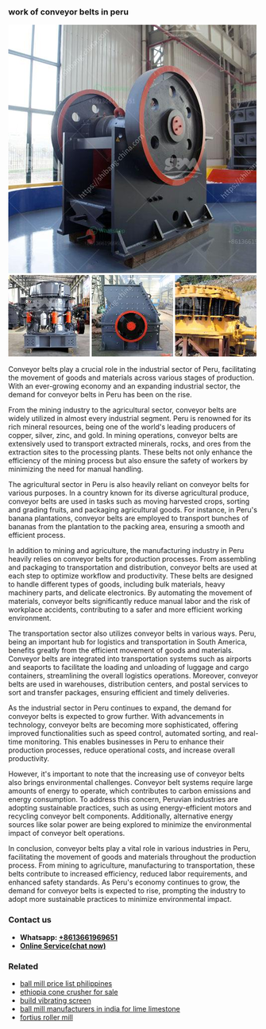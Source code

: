 <h3>work of conveyor belts in peru</h3><img src='1708497172.jpg' alt=''><p>Conveyor belts play a crucial role in the industrial sector of Peru, facilitating the movement of goods and materials across various stages of production. With an ever-growing economy and an expanding industrial sector, the demand for conveyor belts in Peru has been on the rise.</p><p>From the mining industry to the agricultural sector, conveyor belts are widely utilized in almost every industrial segment. Peru is renowned for its rich mineral resources, being one of the world's leading producers of copper, silver, zinc, and gold. In mining operations, conveyor belts are extensively used to transport extracted minerals, rocks, and ores from the extraction sites to the processing plants. These belts not only enhance the efficiency of the mining process but also ensure the safety of workers by minimizing the need for manual handling.</p><p>The agricultural sector in Peru is also heavily reliant on conveyor belts for various purposes. In a country known for its diverse agricultural produce, conveyor belts are used in tasks such as moving harvested crops, sorting and grading fruits, and packaging agricultural goods. For instance, in Peru's banana plantations, conveyor belts are employed to transport bunches of bananas from the plantation to the packing area, ensuring a smooth and efficient process.</p><p>In addition to mining and agriculture, the manufacturing industry in Peru heavily relies on conveyor belts for production processes. From assembling and packaging to transportation and distribution, conveyor belts are used at each step to optimize workflow and productivity. These belts are designed to handle different types of goods, including bulk materials, heavy machinery parts, and delicate electronics. By automating the movement of materials, conveyor belts significantly reduce manual labor and the risk of workplace accidents, contributing to a safer and more efficient working environment.</p><p>The transportation sector also utilizes conveyor belts in various ways. Peru, being an important hub for logistics and transportation in South America, benefits greatly from the efficient movement of goods and materials. Conveyor belts are integrated into transportation systems such as airports and seaports to facilitate the loading and unloading of luggage and cargo containers, streamlining the overall logistics operations. Moreover, conveyor belts are used in warehouses, distribution centers, and postal services to sort and transfer packages, ensuring efficient and timely deliveries.</p><p>As the industrial sector in Peru continues to expand, the demand for conveyor belts is expected to grow further. With advancements in technology, conveyor belts are becoming more sophisticated, offering improved functionalities such as speed control, automated sorting, and real-time monitoring. This enables businesses in Peru to enhance their production processes, reduce operational costs, and increase overall productivity.</p><p>However, it's important to note that the increasing use of conveyor belts also brings environmental challenges. Conveyor belt systems require large amounts of energy to operate, which contributes to carbon emissions and energy consumption. To address this concern, Peruvian industries are adopting sustainable practices, such as using energy-efficient motors and recycling conveyor belt components. Additionally, alternative energy sources like solar power are being explored to minimize the environmental impact of conveyor belt operations.</p><p>In conclusion, conveyor belts play a vital role in various industries in Peru, facilitating the movement of goods and materials throughout the production process. From mining to agriculture, manufacturing to transportation, these belts contribute to increased efficiency, reduced labor requirements, and enhanced safety standards. As Peru's economy continues to grow, the demand for conveyor belts is expected to rise, prompting the industry to adopt more sustainable practices to minimize environmental impact.</p><h3>Contact us</h3><ul><li><strong>Whatsapp:&nbsp;<a href="https://wa.me/8613661969651">+8613661969651</a></strong></li><li><a href="https://swt.shibang-china.com/?git&amp;zhl&amp;work of conveyor belts in peru"><strong>Online Service(chat now)</strong></a></li></ul><h3>Related</h3><ul><li><a href='ball mill price list philippines.md'>ball mill price list philippines</a></li><li><a href='ethiopia cone crusher for sale.md'>ethiopia cone crusher for sale</a></li><li><a href='build vibrating screen.md'>build vibrating screen</a></li><li><a href='ball mill manufacturers in india for lime limestone.md'>ball mill manufacturers in india for lime limestone</a></li><li><a href='fortius roller mill.md'>fortius roller mill</a></li></ul>